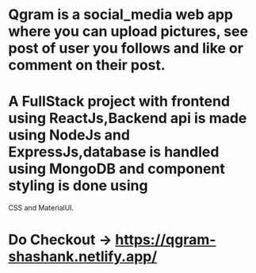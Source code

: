 # Qgram is a social_media web app where you can upload pictures, see post of user you follows and like or comment on their post.
# A FullStack project with frontend using ReactJs,Backend api is made using NodeJs and ExpressJs,database is handled using MongoDB and component styling is done using
  CSS and MaterialUI.
# Do Checkout -> https://qgram-shashank.netlify.app/
